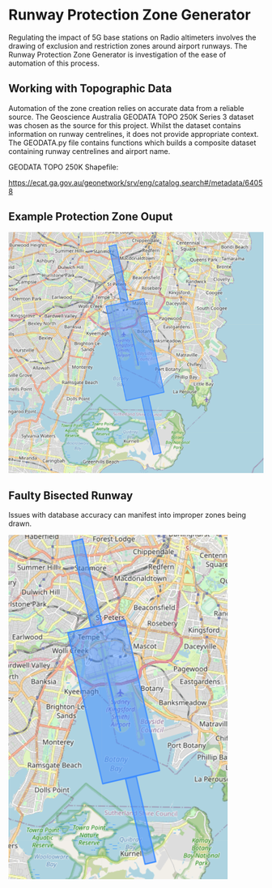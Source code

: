 # Runway Protection Zone Generator

Regulating the impact of 5G base stations on Radio altimeters involves the drawing of exclusion and restriction zones around airport runways. The Runway Protection Zone Generator is investigation of the ease of automation of this process.

## Working with Topographic Data

Automation of the zone creation relies on accurate data from a reliable source. The Geoscience Australia GEODATA TOPO 250K Series 3 dataset was chosen as the source for this project. Whilst the dataset contains information on runway centrelines, it does not provide appropriate context. The GEODATA.py file contains functions which builds a composite dataset containing runway centrelines and airport name.

GEODATA TOPO 250K Shapefile:

<https://ecat.ga.gov.au/geonetwork/srv/eng/catalog.search#/metadata/64058>

## Example Protection Zone Ouput

![example](assets/sydneyAirportExample.png)

## Faulty Bisected Runway

Issues with database accuracy can manifest into improper zones being drawn.

![example](assets/brokenExample.png)
